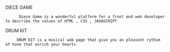 DIECE GAME



          Diece Game is a wonderful platform for a front end web developer to describe the values of HTML , CSS , JAVASCRIPT


DRUM KIT

         DRUM KIT is a musical web page that give you an pleasent rythum of tone that enrich your hearts
